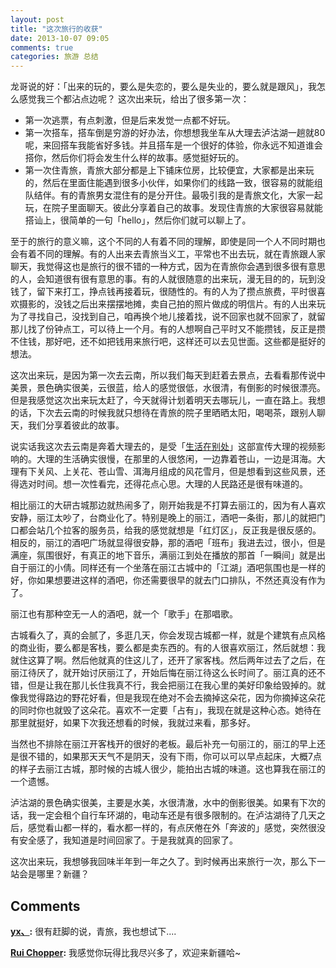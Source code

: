 ```yaml
---
layout: post
title: "这次旅行的收获"
date: 2013-10-07 09:05
comments: true
categories: 旅游 总结
---
```


龙哥说的好：「出来的玩的，要么是失恋的，要么是失业的，要么就是跟风」，我怎么感觉我三个都沾点边呢？ 这次出来玩，给出了很多第一次： 

  * 第一次逃票，有点刺激，但是后来发觉一点都不好玩。
  * 第一次搭车，搭车倒是穷游的好办法，你想想我坐车从大理去泸沽湖一趟就80呢，来回搭车我能省好多钱。并且搭车是一个很好的体验，你永远不知道谁会搭你，然后你们将会发生什么样的故事。感觉挺好玩的。
  * 第一次住青旅，青旅大部分都是上下铺床位房，比较便宜，大家都是出来玩的，然后在里面住能遇到很多小伙伴，如果你们的线路一致，很容易的就能组队结伴。有的青旅男女混住有的是分开住。最吸引我的是青旅文化，大家一起玩，在院子里面聊天。彼此分享着自己的故事。发现住青旅的大家很容易就能搭讪上，很简单的一句「hello」，然后你们就可以聊上了。

<!--more-->

至于的旅行的意义嘛，这个不同的人有着不同的理解，即使是同一个人不同时期也会有着不同的理解。有的人出来去青旅当义工，平常也不出去玩，就在青旅跟人家聊天，我觉得这也是旅行的很不错的一种方式，因为在青旅你会遇到很多很有意思的人，会知道很有很有意思的事。有的人就很随意的出来玩，漫无目的的，玩到没钱了，留下来打工，挣点钱再接着玩，很随性的。有的人为了攒点旅费，平时很喜欢摄影的，没钱之后出来摆摆地摊，卖自己拍的照片做成的明信片。有的人出来玩为了寻找自己，没找到自己，咱再换个地儿接着找，说不回家也就不回家了，就留那儿找了份钟点工，可以待上一个月。有的人想啊自己平时又不能攒钱，反正是攒不住钱，那好吧，还不如把钱用来旅行吧，这样还可以去见世面。这些都是挺好的想法。

这次出来玩，是因为第一次去云南，所以我们每天到赶着去景点，去看看那传说中美景，景色确实很美，云很蓝，给人的感觉很低，水很清，有倒影的时候很漂亮。但是我感觉这次出来玩太赶了，今天就得计划着明天去哪玩儿，一直在路上。我想的话，下次去云南的时候我就只想待在青旅的院子里晒晒太阳，喝喝茶，跟别人聊天，我们分享着彼此的故事。

说实话我这次去云南是奔着大理去的，是受「[生活在别处](http://v.youku.com/v_show/id_XNTAyNjAzNjA0.html)」这部宣传大理的视频影响的。大理的生活确实很慢，在那里的人很悠闲，一边靠着苍山，一边是洱海。大理有下关风、上关花、苍山雪、洱海月组成的风花雪月，但是想看到这些风景，还得选对时间。想一次性看完，还得花点心思。大理的人民路还是很有味道的。

相比丽江的大研古城那边就热闹多了，刚开始我是不打算去丽江的，因为有人喜欢安静，丽江太吵了，台商业化了。特别是晚上的丽江，酒吧一条街，那儿的就把门口都会站几个拉客的服务员，给我的感觉就想是「红灯区」，反正我是很反感的。相反的，丽江的酒吧广场就显得很安静，那的酒吧「班布」我进去过，很小，但是满座，氛围很好，有真正的地下音乐，满丽江到处在播放的那首「一瞬间」就是出自于丽江的小倩。同样还有一个坐落在丽江古城中的「江湖」酒吧氛围也是一样的好，你如果想要进这样的酒吧，你还需要很早的就去门口排队，不然还真没有作为了。

丽江也有那种空无一人的酒吧，就一个「歌手」在那唱歌。

古城看久了，真的会腻了，多逛几天，你会发现古城都一样，就是个建筑有点风格的商业街，要么都是客栈，要么都是卖东西的。有的人很喜欢丽江，然后就想：我就住这算了啊。然后他就真的住这儿了，还开了家客栈。然后两年过去了之后，在丽江待厌了，就开始讨厌丽江了，开始后悔在丽江待这么长时间了。丽江真的还不错，但是让我在那儿长住我真不行，我会把丽江在我心里的美好印象给毁掉的。就像我觉得路边的野花好看，但是我现在绝对不会去摘掉这朵花，因为你摘掉这朵花的同时你也就毁了这朵花。喜欢不一定要「占有」，我现在就是这种心态。她待在那里就挺好，如果下次我还想看的时候，我就过来看，那多好。

当然也不排除在丽江开客栈开的很好的老板。最后补充一句丽江的，丽江的早上还是很不错的，如果那天天气不是阴天，没有下雨，你可以可以早点起床，大概7点的样子去丽江古城，那时候的古城人很少，能拍出古城的味道。这也算我在丽江的一个遗憾。

泸沽湖的景色确实很美，主要是水美，水很清澈，水中的倒影很美。如果有下次的话，我一定会租个自行车环湖的，电动车还是有很多限制的。在泸沽湖待了几天之后，感觉看山都一样的，看水都一样的，有点厌倦在外「奔波的」感觉，突然很没有安全感了，我知道是时间回家了。于是我就真的回家了。

这次出来玩，我想够我回味半年到一年之久了。到时候再出来旅行一次，那么下一站会是哪里？新疆？

## Comments

**[yx、](#172 "2013-10-07 11:46:00"):** 很有赶脚的说，青旅，我也想试下....

**[Rui Chopper](#174 "2013-10-14 12:45:00"):** 我感觉你玩得比我尽兴多了，欢迎来新疆哈~

